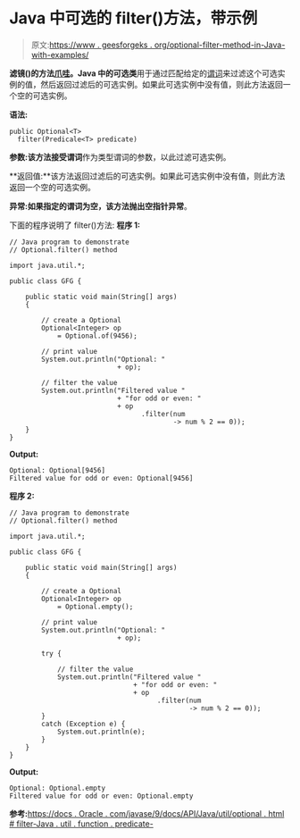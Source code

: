 # Java 中可选的 filter()方法，带示例

> 原文:[https://www . geesforgeks . org/optional-filter-method-in-Java-with-examples/](https://www.geeksforgeeks.org/optional-filter-method-in-java-with-examples/)

**滤镜()**的**方法[爪哇](https://www.geeksforgeeks.org/java-util-package-java/)。Java 中的可选类**用于通过匹配给定的[谓词](https://www.geeksforgeeks.org/java-8-predicate-with-examples/)来过滤这个可选实例的值，然后返回过滤后的可选实例。如果此可选实例中没有值，则此方法返回一个空的可选实例。

**语法:**

```
public Optional<T> 
  filter(Predicale<T> predicate)

```

**参数:**该方法接受**谓词**作为类型谓词的参数，以此过滤可选实例。

**返回值:**该方法返回过滤后的可选实例。如果此可选实例中没有值，则此方法返回一个空的可选实例。

**异常:**如果指定的谓词为空，该方法抛出**空指针异常**。

下面的程序说明了 filter()方法:
**程序 1:**

```
// Java program to demonstrate
// Optional.filter() method

import java.util.*;

public class GFG {

    public static void main(String[] args)
    {

        // create a Optional
        Optional<Integer> op
            = Optional.of(9456);

        // print value
        System.out.println("Optional: "
                           + op);

        // filter the value
        System.out.println("Filtered value "
                           + "for odd or even: "
                           + op
                                 .filter(num
                                         -> num % 2 == 0));
    }
}
```

**Output:**

```
Optional: Optional[9456]
Filtered value for odd or even: Optional[9456]

```

**程序 2:**

```
// Java program to demonstrate
// Optional.filter() method

import java.util.*;

public class GFG {

    public static void main(String[] args)
    {

        // create a Optional
        Optional<Integer> op
            = Optional.empty();

        // print value
        System.out.println("Optional: "
                           + op);

        try {

            // filter the value
            System.out.println("Filtered value "
                               + "for odd or even: "
                               + op
                                     .filter(num
                                             -> num % 2 == 0));
        }
        catch (Exception e) {
            System.out.println(e);
        }
    }
}
```

**Output:**

```
Optional: Optional.empty
Filtered value for odd or even: Optional.empty

```

**参考:**[https://docs . Oracle . com/javase/9/docs/API/Java/util/optional . html # filter-Java . util . function . predicate-](https://docs.oracle.com/javase/9/docs/api/java/util/Optional.html#filter-java.util.function.Predicate-)
